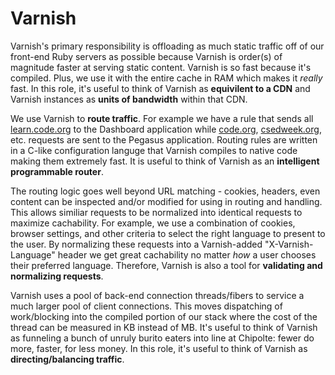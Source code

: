 # Varnish

Varnish's primary responsibility is offloading as much static traffic off of our front-end Ruby servers as possible because Varnish is order(s) of magnitude faster at serving static content. Varnish is so fast because it's compiled. Plus, we use it with the entire cache in RAM which makes it *really* fast. In this role, it's useful to think of Varnish as **equivilent to a CDN** and Varnish instances as **units of bandwidth** within that CDN.

We use Varnish to **route traffic**. For example we have a rule that sends all [learn.code.org](http://learn.code.org/) to the Dashboard application while [code.org](http://code.org/), [csedweek.org](http://csedweek.org/), etc. requests are sent to the Pegasus application. Routing rules are written in a C-like configuration languge that Varnish compiles to native code making them extremely fast. It is useful to think of Varnish as an **intelligent programmable router**. 

The routing logic goes well beyond URL matching - cookies, headers, even content can be inspected and/or modified for using in routing and handling. This allows similiar requests to be normalized into identical requests to maximize cachability. For example, we use a combination of cookies, browser settings, and other criteria to select the right language to present to the user. By normalizing these requests into a Varnish-added "X-Varnish-Language" header we get great cachability no matter *how* a user chooses their preferred language. Therefore, Varnish is also a tool for **validating and normalizing requests**.

Varnish uses a pool of back-end connection threads/fibers to service a much larger pool of client connections. This moves dispatching of work/blocking into the compiled portion of our stack where the cost of the thread can be measured in KB instead of MB. It's useful to think of Varnish as funneling a bunch of unruly burito eaters into line at Chipolte: fewer do more, faster, for less money. In this role, it's useful to think of Varnish as **directing/balancing traffic**.

